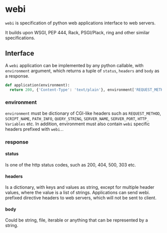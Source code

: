 webi
====

`webi` is specification of python web applications interface to web servers.

It builds upon WSGI, PEP 444, Rack, PSGI/Plack, ring and other similar specifications.

## Interface

A `webi` application can be implemented by any python callable, with `environment` argument, which returns a tuple of `status`, `headers` and `body` as a response.

```python
def application(environment):
  return 200, {'Content-Type': 'text/plain'}, environment['REQUEST_METHOD']
```
### environment

`environment` must be dictionary of CGI-like headers such as `REQUEST_METHOD`, `SCRIPT_NAME`, `PATH_INFO`, `QUERY_STRING`, `SERVER_NAME`, `SERVER_PORT`, `HTTP_ Variables` etc. In addition, environment must also contain `webi` specific headers prefixed with `webi.`.

### response

#### status
Is one of the http status codes, such as 200, 404, 500, 303 etc.

#### headers
Is a dictionary, with keys and values as string, except for multiple header values, where the value is a list of strings. Applications can send webi. prefixed directive headers to web servers, which will not be sent to client.

#### body
Could be string, file, iterable or anything that can be represented by a string.
